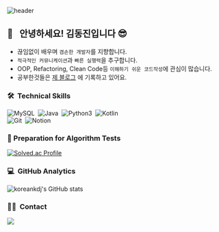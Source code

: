 ![header](https://capsule-render.vercel.app/api?type=waving&color=auto&height=250&section=header&text=welcome!&fontSize=50)


## 👋 &nbsp; 안녕하세요! 김동진입니다 😎
- 끊임없이 배우며 `겸손한 개발자`를 지향합니다.
- `적극적인 커뮤니케이션`과 `빠른 실행력`을 추구합니다.
- OOP, Refactoring, Clean Code등 `이해하기 쉬운 코드작성`에 관심이 많습니다.
- 공부한것들은 <a href="https://koreankdj.tistory.com/">제 블로그</a> 에 기록하고 있어요.



### 🛠 &nbsp;Technical Skills
![MySQL](https://img.shields.io/badge/-MySQL-05122A?style=flat&logo=mysql)&nbsp;
![Java](https://img.shields.io/badge/-Java-05122A?style=flat&logo=java)&nbsp;
![Python3](https://img.shields.io/badge/-Python-05122A?style=flat&logo=python)&nbsp;
![Kotlin](https://img.shields.io/badge/-Kotlin-05122A?style=flat&logo=kotlin)&nbsp;\
![Git](https://img.shields.io/badge/-Git-05122A?style=flat&logo=git)&nbsp;
![Notion](https://img.shields.io/badge/-Notion-05122A?style=flat&logo=Notion)&nbsp;



### 🏅 Preparation for Algorithm Tests
[![Solved.ac Profile](http://mazassumnida.wtf/api/mini/generate_badge?boj=koreankdj)](https://solved.ac/koreankdj)



### 💻 &nbsp;GitHub Analytics
![koreankdj's GitHub stats](https://github-readme-stats.vercel.app/api?username=koreankdj&show_icons=true&theme=dracula)



### 🤝🏻 &nbsp;Contact
<a href="mailto:koreankdj98@gmail.com"><img src="https://img.shields.io/badge/-koreankdj98@gmail.com-D14836?style=flat&logo=Gmail&logoColor=white"/></a>

